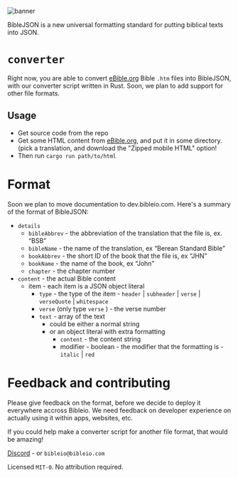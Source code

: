 ![banner](https://github.com/user-attachments/assets/34cd22a2-7751-4e24-9f2a-24b66a007362)

BibleJSON is a new universal formatting standard for putting biblical texts into JSON.

# `converter`

Right now, you are able to convert [eBible.org](https://ebible.org) Bible `.htm` files into BibleJSON, with our converter script written in Rust. Soon, we plan to add support for other file formats.

## Usage

- Get source code from the repo
- Get some HTML content from [eBible.org](https://ebible.org), and put it in some directory. (pick a translation, and download the "Zipped mobile HTML" option!
- Then run `cargo run path/to/html`

# Format

Soon we plan to move documentation to dev.bibleio.com. Here's a summary of the format of BibleJSON:

- `details`
    - `bibleAbbrev` - the abbreviation of the translation that the file is, ex. “BSB”
    - `bibleName` - the name of the translation, ex “Berean Standard Bible”
    - `bookAbbrev` - the short ID of the book that the file is, ex “JHN”
    - `bookName` - the name of the book, ex “John”
    - `chapter` - the chapter number
- `content` - the actual Bible content
    - item - each item is a JSON object literal
        - `type` - the type of the item - `header` | `subheader` | `verse` | `verseQuote` | `whitespace`
        - `verse` (only type `verse` ) - the verse number
        - `text` - array of the text
            - could be either a normal string
            - or an object literal with extra formatting
                - `content` - the content string
                - modifier - boolean - the modifier that the formatting is - `italic` | `red`

# Feedback and contributing

Please give feedback on the format, before we decide to deploy it everywhere accross Bibleio. We need feedback on developer experience on actually using it within apps, websites, etc.

If you could help make a converter script for another file format, that would be amazing!

[Discord]() - or `bibleio@bibleio.com`

Licensed `MIT-0`. No attribution required.
